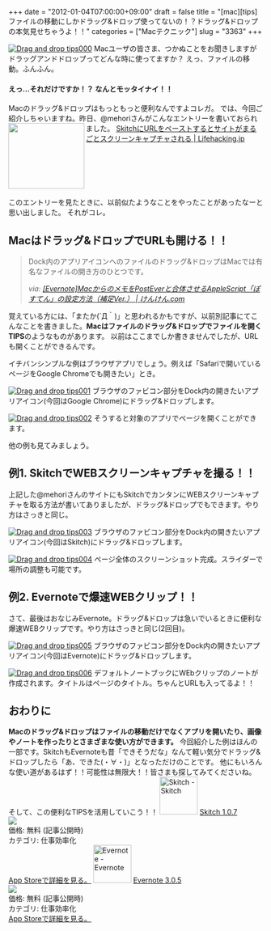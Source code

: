 +++
date = "2012-01-04T07:00:00+09:00"
draft = false
title = "[mac][tips]ファイルの移動にしかドラッグ&ドロップ使ってないの！？ドラッグ&ドロップの本気見せちゃうよ！！"
categories = ["Macテクニック"]
slug = "3363"
+++

<a href="http://knk-n.com/images/2012/01/drag-and-drop_tips000.png" title="Drag and drop tips000"><img src="http://knk-n.com/images/2012/01/drag-and-drop_tips000.png" alt="Drag and drop tips000" title="drag-and-drop_tips000.png" /></a>
Macユーザの皆さま、つかぬことをお聞きしますがドラッグアンドドロップってどんな時に使ってますか？
えっ、ファイルの移動。ふんふん。
<h4>えっ…それだけですか！？ なんとモッタイナイ！！</h4>
Macのドラッグ&ドロップはもっともっと便利なんですよコレガ。
では、今回ご紹介しちゃいますね。<!--more-->昨日、@mehoriさんがこんなエントリーを書いておられました。
<table width="100%"><a href="http://lifehacking.jp/2012/01/skitch-url-capture/?utm_source=feedburner&utm_medium=feed&utm_campaign=Feed%3A+Lifehackingjp+%28Lifehacking.jp%29&utm_content=FaceBook" target="_blank"><img class="alignleft" align="left" border="0" src="http://capture.heartrails.com/150x130/shadow?http://lifehacking.jp/2012/01/skitch-url-capture/?utm_source=feedburner&utm_medium=feed&utm_campaign=Feed%3A+Lifehackingjp+%28Lifehacking.jp%29&utm_content=FaceBook" alt="" width="150" height="130" /></a><a href="http://lifehacking.jp/2012/01/skitch-url-capture/?utm_source=feedburner&utm_medium=feed&utm_campaign=Feed%3A+Lifehackingjp+%28Lifehacking.jp%29&utm_content=FaceBook" target="_blank">SkitchにURLをペーストするとサイトがまるごとスクリーンキャプチャされる | Lifehacking.jp</a><a href="http://b.hatena.ne.jp/entry/http://lifehacking.jp/2012/01/skitch-url-capture/?utm_source=feedburner&utm_medium=feed&utm_campaign=Feed%3A+Lifehackingjp+%28Lifehacking.jp%29&utm_content=FaceBook" target="_blank"><img border="0" src="http://b.hatena.ne.jp/entry/image/http://lifehacking.jp/2012/01/skitch-url-capture/?utm_source=feedburner&utm_medium=feed&utm_campaign=Feed%3A+Lifehackingjp+%28Lifehacking.jp%29&utm_content=FaceBook" alt="" /></a></table>

このエントリーを見たときに、以前似たようなことをやったことがあったなーと思い出しました。
それがコレ。

<h2>Macはドラッグ&ドロップでURLも開ける！！</h2>
<blockquote cite="http://knk-n.com/2011/12/08/posten_setting_hosoku/" title="[Evernote]MacからのメモをPostEverと合体させるAppleScript「ぽすてん」の設定方法（補足Ver.） | けんけん.com">
<p>Dock内のアプリアイコンへのファイルのドラッグ&amp;ドロップはMacでは有名なファイルの開き方のひとつです。</p>
<cite>via: <a href="http://knk-n.com/2011/12/08/posten_setting_hosoku/" target="_blank">[Evernote]MacからのメモをPostEverと合体させるAppleScript「ぽすてん」の設定方法（補足Ver.） | けんけん.com</a></cite>
</blockquote>
覚えている方には、「またか(´Д｀)」と思われるかもですが、以前別記事にてこんなことを書きました。<strong>Macはファイルのドラッグ&ドロップでファイルを開くTIPS</strong>のようなものがあります。
以前はここまでしか書きませんでしたが、URLも開くことができるんです。

イチバンシンプルな例はブラウザアプリでしょう。例えば「Safariで開いているページをGoogle Chromeでも開きたい」とき。

<a href="http://knk-n.com/images/2012/01/drag-and-drop_tips001.png" title="Drag and drop tips001"><img src="http://knk-n.com/images/2012/01/drag-and-drop_tips001.png" alt="Drag and drop tips001" title="drag-and-drop_tips001.png" /></a>
ブラウザのファビコン部分をDock内の開きたいアプリアイコン(今回はGoogle Chrome)にドラッグ&ドロップします。

<a href="http://knk-n.com/images/2012/01/drag-and-drop_tips002.png" title="Drag and drop tips002"><img src="http://knk-n.com/images/2012/01/drag-and-drop_tips002.png" alt="Drag and drop tips002" title="drag-and-drop_tips002.png" /></a>
そうすると対象のアプリでページを開くことができます。

他の例も見てみましょう。

<h2>例1. SkitchでWEBスクリーンキャプチャを撮る！！</h2>
上記した@mehoriさんのサイトにもSkitchでカンタンにWEBスクリーンキャプチャを取る方法が書いてありましたが、ドラッグ&ドロップでもできます。やり方はさっきと同じ。

<a href="http://knk-n.com/images/2012/01/drag-and-drop_tips003.png" title="Drag and drop tips003"><img src="http://knk-n.com/images/2012/01/drag-and-drop_tips003.png" alt="Drag and drop tips003" title="drag-and-drop_tips003.png" /></a>
ブラウザのファビコン部分をDock内の開きたいアプリアイコン(今回はSkitch)にドラッグ&ドロップします。

<a href="http://knk-n.com/images/2012/01/drag-and-drop_tips004.png" title="Drag and drop tips004"><img src="http://knk-n.com/images/2012/01/drag-and-drop_tips004.png" alt="Drag and drop tips004" title="drag-and-drop_tips004.png" /></a>
ページ全体のスクリーンショット完成。スライダーで場所の調整も可能です。
<h2>例2. Evernoteで爆速WEBクリップ！！</h2>
さて、最後はおなじみEvernote。ドラッグ&ドロップは急いでいるときに便利な爆速WEBクリップです。やり方はさっきと同じ(2回目)。

<a href="http://knk-n.com/images/2012/01/drag-and-drop_tips005.png" title="Drag and drop tips005"><img src="http://knk-n.com/images/2012/01/drag-and-drop_tips005.png" alt="Drag and drop tips005" title="drag-and-drop_tips005.png" /></a>
ブラウザのファビコン部分をDock内の開きたいアプリアイコン(今回はEvernote)にドラッグ&ドロップします。

<a href="http://knk-n.com/images/2012/01/drag-and-drop_tips006.png" title="Drag and drop tips006"><img src="http://knk-n.com/images/2012/01/drag-and-drop_tips006.png" alt="Drag and drop tips006" title="drag-and-drop_tips006.png" /></a>
デフォルトノートブックにWEbクリップのノートが作成されます。タイトルはページのタイトル。ちゃんとURLも入ってるよ！！

<h2>おわりに</h2>
<strong>Macのドラッグ&ドロップはファイルの移動だけでなくアプリを開いたり、画像やノートを作ったりとさまざまな使い方ができます。</strong>
今回紹介した例はほんの一部です。SkitchもEvernoteも昔「できそうだな」なんて軽い気分でドラッグ&ドロップしたら「あ、できた(・∀・)」となっただけのことです。
他にもいろんな使い道があるはず！！可能性は無限大！！皆さまも探してみてくださいね。
そして、この便利なTIPSを活用していこう！！
<a href="http://itunes.apple.com/jp/app/skitch/id425955336?mt=12&uo=4" target="new"><img class="appstorehelper_appicn" width="75" height="75" src="http://a5.mzstatic.com/us/r1000/075/Purple/57/16/a3/mzi.tnvgpauc.512x512-75.png" alt="Skitch - Skitch"></a>
<a href="http://itunes.apple.com/jp/app/skitch/id425955336?mt=12&uo=4" target="new">Skitch 1.0.7</a><br>
<a href="http://itunes.apple.com/jp/app/skitch/id425955336?mt=12&uo=4" target="itunes_store"><img class="appstorehelper_icn" src="http://ax.phobos.apple.com.edgesuite.net/ja_jp/images/web/linkmaker/badge_macappstore-sm.gif" ></a><br>
価格: 無料 (記事公開時)<br>
カテゴリ: 仕事効率化<br>
<a href="http://itunes.apple.com/jp/app/skitch/id425955336?mt=12&uo=4" target="new">App Storeで詳細を見る。</a>
<a href="http://itunes.apple.com/jp/app/evernote/id406056744?mt=12&uo=4" target="new"><img class="appstorehelper_appicn" width="75" height="75" src="http://a2.mzstatic.com/us/r1000/110/Purple/d0/a4/4d/mzi.ziwoleis.512x512-75.png" alt="Evernote - Evernote"></a>
<a href="http://itunes.apple.com/jp/app/evernote/id406056744?mt=12&uo=4" target="new">Evernote 3.0.5</a><br>
<a href="http://itunes.apple.com/jp/app/evernote/id406056744?mt=12&uo=4" target="itunes_store"><img class="appstorehelper_icn" src="http://ax.phobos.apple.com.edgesuite.net/ja_jp/images/web/linkmaker/badge_macappstore-sm.gif" ></a><br>
価格: 無料 (記事公開時)<br>
カテゴリ: 仕事効率化<br>
<a href="http://itunes.apple.com/jp/app/evernote/id406056744?mt=12&uo=4" target="new">App Storeで詳細を見る。</a>

